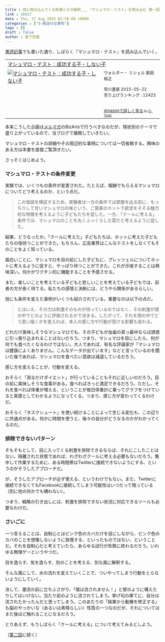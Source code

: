 ```yaml
---
title : 目に飛び込んでくる刺激とその解釈＿＿『マシュマロ・テスト』を読み込む 第一回
link : 16617
date : Thu, 27 Aug 2015 02:50:09 +0000
categories : ["3-叛逆の仕事術"]
tags : []
draft : false
author : 倉下忠憲
---
```


<a href="https://rashita.net/blog/?p=16608" target="_blank">書評記事</a>でも書いた通り、しばらく『マシュマロ・テスト』を読み込んでいく。

<table  border="0" cellpadding="5"><tr><td colspan="2"><a href="http://www.amazon.co.jp/%E3%83%9E%E3%82%B7%E3%83%A5%E3%83%9E%E3%83%AD%E3%83%BB%E3%83%86%E3%82%B9%E3%83%88%EF%BC%9A%E6%88%90%E5%8A%9F%E3%81%99%E3%82%8B%E5%AD%90%E3%83%BB%E3%81%97%E3%81%AA%E3%81%84%E5%AD%90-%E3%82%A6%E3%82%A9%E3%83%AB%E3%82%BF%E3%83%BC%E3%83%BB-%E3%83%9F%E3%82%B7%E3%82%A7%E3%83%AB/dp/4152095415%3FSubscriptionId%3D15SMZCTB9V8NGR2TW082%26tag%3Drashita1000-22%26linkCode%3Dxm2%26camp%3D2025%26creative%3D165953%26creativeASIN%3D4152095415" target="_blank">マシュマロ・テスト：成功する子・しない子</a><img src="http://www.assoc-amazon.jp/e/ir?t=rashita1000-22&l=ur2&o=9" width="1" height="1" style="border: none;" alt="" /></td></tr><tr><td valign="top"><a href="http://www.amazon.co.jp/%E3%83%9E%E3%82%B7%E3%83%A5%E3%83%9E%E3%83%AD%E3%83%BB%E3%83%86%E3%82%B9%E3%83%88%EF%BC%9A%E6%88%90%E5%8A%9F%E3%81%99%E3%82%8B%E5%AD%90%E3%83%BB%E3%81%97%E3%81%AA%E3%81%84%E5%AD%90-%E3%82%A6%E3%82%A9%E3%83%AB%E3%82%BF%E3%83%BC%E3%83%BB-%E3%83%9F%E3%82%B7%E3%82%A7%E3%83%AB/dp/4152095415%3FSubscriptionId%3D15SMZCTB9V8NGR2TW082%26tag%3Drashita1000-22%26linkCode%3Dxm2%26camp%3D2025%26creative%3D165953%26creativeASIN%3D4152095415" target="_blank"><img src="http://ecx.images-amazon.com/images/I/51K4IzOwoJL._SL160_.jpg" border="0" alt="マシュマロ・テスト：成功する子・しない子" /></a></td><td valign="top"><font size="-1">ウォルター・ ミシェル 柴田 裕之 <br /><br />早川書房  2015-05-22<br />売り上げランキング : 12423<br /><br /><br /><a href="http://www.amazon.co.jp/%E3%83%9E%E3%82%B7%E3%83%A5%E3%83%9E%E3%83%AD%E3%83%BB%E3%83%86%E3%82%B9%E3%83%88%EF%BC%9A%E6%88%90%E5%8A%9F%E3%81%99%E3%82%8B%E5%AD%90%E3%83%BB%E3%81%97%E3%81%AA%E3%81%84%E5%AD%90-%E3%82%A6%E3%82%A9%E3%83%AB%E3%82%BF%E3%83%BC%E3%83%BB-%E3%83%9F%E3%82%B7%E3%82%A7%E3%83%AB/dp/4152095415%3FSubscriptionId%3D15SMZCTB9V8NGR2TW082%26tag%3Drashita1000-22%26linkCode%3Dxm2%26camp%3D2025%26creative%3D165953%26creativeASIN%3D4152095415" target="_blank">Amazonで詳しく見る</a></font><font size="-2"> by <a href="http://www.goodpic.com/mt/aws/index.html" >G-Tools</a></font></td></tr></table>

本来こうした企画は<a href="https://rashita.net/blog/?page_id=4556" target="_blank">メルマガ</a>のBizArtsで行うべきなのだが、現状別のテーマで盛り上がっているので、当ブログで展開していきたい。

マシュマロ・テストの詳細やその周辺的な事柄については一切省略する。興味のある方は本書を直接ご覧頂きたい。

さっそくはじめよう。

<H3>マシュマロ・テストの条件変更</H3>

実験では、いくつもの条件が変更された。たとえば、報酬でもらえるマシュマロについてどう考えるのか、という点だ。

<blockquote>この仮説を検証するため、実験者は一方の条件では部屋を出る前に、もっちりして甘いマシュマロの味という、ご褒美のホットで欲求をそそる魅力的な特徴を考えるように子どもたちを促した。一方、「クールに考える」条件では、マシュマロのことを丸くふっくらした雲だと考えるように促した。</blockquote>

結果、どうなったか。「クールに考えた」子どもたちは、ホットに考えた子どもたちの倍待つことができた。もちろん、広告業界はこんなテストをしなくてもそのことをよく知っている。

面白いことに、マシュマロを目の前にした子どもに、プレッツェルについてホットに考えるように促すと、やっぱり待つことができた。これが示唆することは興味深い。何かがワクチン的に機能することを予感させる。

また、楽しいことを考えている子どもと悲しいことを考えている子どもでは、前者の方が長く待てる。私たちの感情と決断には、どうやら関係があるらしい。

他にも条件を変えた事例がいくつも紹介されている。重要なのは以下の点だ。

<blockquote>とはいえ、その力は刺激そのものが持っているのではなく、その刺激が頭の中でどのように評価されるかで決まる。したがって、それを頭の中でどう思い描くかを変えれば、本人の感じ方や行動が受ける影響も変わる。</blockquote>

どれだけ美味しそうなマシュマロでも、その子どもが虫歯の真っ最中ならば誘惑に引っ張り込まれることはないだろう。つまり、マシュマロを目にしたら、何が何でも食べたくなるわけではない。大人であれば、有名な評論家が「マシュマロは健康によくありません。こんなデータが出ています」などと言っているのを聞いた後であれば、マシュマロを食べたい意欲は減退しているだろう。

感じ方を変えることが、行動を変える。

おそらく「測るだけダイエット」が行っていることもそれに近しいのだろう。目の前に美味しそうな食事がある。食べればきっと満足できるだろう。ただし、それを食べれば体重が増える、ということが毎日体重計に乗ってグラフをつけていると実感としてわかるようになってくる。つまり、感じ方が変わってくるわけだ。

おそらく「タスクシュート」を使い続けることによって生じる変化も、この辺りに共通点がある。何かに時間を使うと、後々の自分がどうなるのかがわかってくるのだ。

<H3>排除できないパターン</H3>

そもそもとして、目に入ってくる刺激を排除できるならば、それにこしたことはない。隔離された状態であれば、わざわざクールに考える必要もないだろう。集中して作業するために、ある時間帯はTwitterに接続できないようにする、というのがそうしたアプローチだ。

が、そうしたアプローチが必ず使える、というわけでもない。また、Twitterに接続できなくてもFacebookに接続してしまう可能性はいつだって残っている（別に他の何かでも構わない）。

つまり、戦略の引き出しには、刺激を排除できない状況に対応できるツールも必要なわけだ。

<H3>さいごに</H3>

一つ言えることは、自制心とはピンク色のカバだけを目にしながら、ピンク色のカバのことを想像しないように我慢する、といったものではない、ということだ。それを自制心だと考えていたら、あらゆる試行が失敗に終わるだろう。いわゆる無理ゲーというやつだ。

目を逸らす、気を逸らす、別のことを考える、別な風に解釈する。

そんな風にして、水の流れを変えていくことで、ついやってしまう行動をとらないようにしていく。

決して、激流の前に立ちふさがり、「僕は流されません！」と壁のように構えたりしてはいけない。当たり前のように流されてしまう。挙げ句の果てに、自分は流されたかったんだと思ってしまう。このあたりの「結果から動機を修正する」も脳のやっかいな（あるいは素晴らしい）性質の一つなのだが、それについてはまた後ほど触れることになるだろう。

とりあえず、もうしばらく「クールに考える」について考えてみるとしよう。

（<a href="https://rashita.net/blog/?p=16662" target="_blank">第二回</a>に続く）